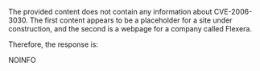 The provided content does not contain any information about CVE-2006-3030. The first content appears to be a placeholder for a site under construction, and the second is a webpage for a company called Flexera.

Therefore, the response is:

NOINFO